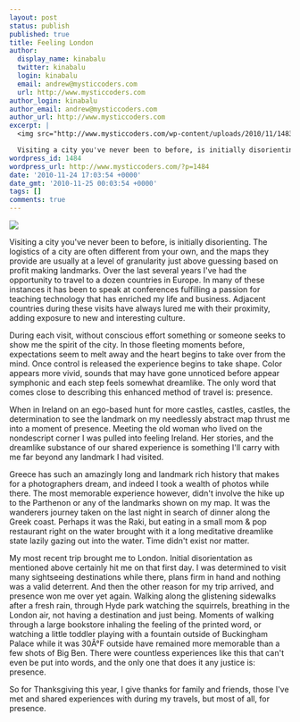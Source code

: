 ```yaml
---
layout: post
status: publish
published: true
title: Feeling London
author:
  display_name: kinabalu
  twitter: kinabalu
  login: kinabalu
  email: andrew@mysticcoders.com
  url: http://www.mysticcoders.com
author_login: kinabalu
author_email: andrew@mysticcoders.com
author_url: http://www.mysticcoders.com
excerpt: |
  <img src="http://www.mysticcoders.com/wp-content/uploads/2010/11/148334_10150126786064741_836944740_7787437_7807477_n.jpg" border="0" />

  Visiting a city you've never been to before, is initially disorienting.  The logistics of a city are often different from your own, and the maps they provide are usually at a level of granularity just above guessing based on profit making landmarks.
wordpress_id: 1484
wordpress_url: http://www.mysticcoders.com/?p=1484
date: '2010-11-24 17:03:54 +0000'
date_gmt: '2010-11-25 00:03:54 +0000'
tags: []
comments: true
---
```

<img src="http://www.mysticcoders.com/wp-content/uploads/2010/11/148334_10150126786064741_836944740_7787437_7807477_n.jpg" border="0" />

Visiting a city you've never been to before, is initially disorienting.  The logistics of a city are often different from your own, and the maps they provide are usually at a level of granularity just above guessing based on profit making landmarks.
<a id="more"></a><a id="more-1484"></a>
Over the last several years I've had the opportunity to travel to a dozen countries in Europe.  In many of these instances it has been to speak at conferences fulfilling a passion for teaching technology that has enriched my life and business.  Adjacent countries during these visits have always lured me with their proximity, adding exposure to new and interesting culture.

During each visit, without conscious effort something or someone seeks to show me the spirit of the city.  In those fleeting moments before, expectations seem to melt away and the heart begins to take over from the mind.  Once control is released the experience begins to take shape.  Color appears more vivid, sounds that may have gone unnoticed before appear symphonic and each step feels somewhat dreamlike. The only word that comes close to describing this enhanced method of travel is: presence.

When in Ireland on an ego-based hunt for more castles, castles, castles, the determination to see the landmark on my needlessly abstract map thrust me into a moment of presence.  Meeting the old woman who lived on the nondescript corner I was pulled into feeling Ireland.  Her stories, and the dreamlike substance of our shared experience is something I'll carry with me far beyond any landmark I had visited.

Greece has such an amazingly long and landmark rich history that makes for a photographers dream, and indeed I took a wealth of photos while there.  The most memorable experience however, didn't involve the hike up to the Parthenon or any of the landmarks shown on my map.  It was the wanderers journey taken on the last night in search of dinner along the Greek coast.  Perhaps it was the Raki, but eating in a small mom & pop restaurant right on the water brought with it a long meditative dreamlike state lazily gazing out into the water.  Time didn't exist nor matter.

My most recent trip brought me to London.  Initial disorientation as mentioned above certainly hit me on that first day.  I was determined to visit many sightseeing destinations while there, plans firm in hand and nothing was a valid deterrent.  And then the other reason for my trip arrived, and presence won me over yet again.  Walking along the glistening sidewalks after a fresh rain, through Hyde park watching the squirrels, breathing in the London air, not having a destination and just being.  Moments of walking through a large bookstore inhaling the feeling of the printed word, or watching a little toddler playing with a fountain outside of Buckingham Palace while it was 30Â°F outside have remained more memorable than a few shots of Big Ben.  There were countless experiences like this that can't even be put into words, and the only one that does it any justice is: presence.

So for Thanksgiving this year, I give thanks for family and friends, those I've met and shared experiences with during my travels, but most of all, for presence.

